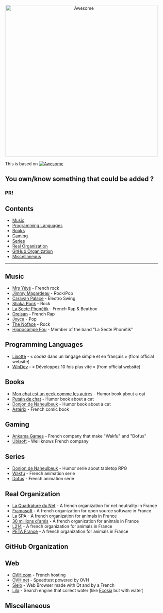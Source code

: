 <div align="center">
	<img width="500" src="https://rawgit.com/sindresorhus/awesome/master/media/logo.svg" alt="Awesome">
</div>

This is based on [![Awesome](https://awesome.re/badge-flat.svg)](https://awesome.re)

## You own/know something that could be added ?
### PR!

## Contents

- [Music](#music)
- [Programming Languages](#programming-languages)
- [Books](#books)
- [Gaming](#gaming)
- [Series](#series)
- [Real Organization](#real-organization)
- [GitHub Organization](#github-organization)
- [Miscellaneous](#miscellaneous)

---

## Music

- [Mrs Yéyé](https://www.youtube.com/channel/UCciX3Xw_omlLqs-8xWg_e1A) - French rock
- [Jimmy Magardeau](https://www.youtube.com/channel/UCTBZoXAEZ7X0fR0QF9gcOFA) - Rock/Pop
- [Caravan Palace](https://www.youtube.com/channel/UCKH9HfYY_GEcyltl2mbD5lA) - Electro Swing
- [Shaka Ponk](https://www.youtube.com/channel/UCZN01kRWOqISXsFF8ss54BA) - Rock
- [La Secte Phonétik](https://www.youtube.com/user/Lasectephonetik) - French Rap & Beatbox
- [Orelsan](https://www.youtube.com/user/orelsan) - French Rap
- [Joyca](https://www.youtube.com/channel/UCow2IGnug1l3Xazkrc5jM_Q/playlists) - Pop
- [The Noface](https://www.youtube.com/channel/UC3OgjFc0DlRgD7h8eY8-afA) - Rock
- [Hippocampe Fou](https://www.youtube.com/channel/UC3OgjFc0DlRgD7h8eY8-afA) - Member of the band "La Secte Phonétik"

## Programming Languages

- [Linotte](http://langagelinotte.free.fr/) - « codez dans un langage simple et en français » (from official website)
- [WinDev](https://www.pcsoft.fr/windev/index.html) - « Développez 10 fois plus vite » (from official website)

## Books

- [Mon chat est un geek comme les autres](https://www.amazon.fr/Mon-chat-geek-comme-autres/dp/2822210969) - Humor book about a cat
- [Putain de chat](https://www.amazon.fr/Putain-chat-Lapuss/dp/B01E9TG4RA/) - Humor book about a cat
- [Donjon de Naheulbeuk](https://www.amazon.fr/Donjon-Naheulbeuk-Première-saison-partie/dp/2913714676/) - Humor book about a cat
- [Astérix](https://www.asterix.com/) - French comic book

## Gaming 

- [Ankama Games](https://www.ankama.com/fr/games) - French company that make "Wakfu" and "Dofus"
- [Ubisoft](https://www.ubisoft.com/) - Well knows French company

## Series

- [Donjon de Naheulbeuk](https://www.penofchaos.com/warham/donjon.htm) - Humor serie about tabletop RPG
- [Wakfu](https://www.wakfu.com/) - French animation serie
- [Dofus](https://www.dofus.com) - French animation serie

## Real Organization

- [La Quadrature du Net](https://ldqn.fr) - A french organization for net neutrality in France
- [Framasoft](https://framasoft.org) - A french organization for open source software in France
- [La SPA](https://la-spa.fr) - A french organization for animals in France
- [30 millions d'amis](http://30millionsdamis.fr) - A french organization for animals in France
- [L214](https://www.l214.com/) - A french organization for animals in France
- [PETA France](http://petafrance.com) - A french organization for animals in France

## GitHub Organization

## Web

- [OVH.com](https://ovh.com) - French hosting
- [OVH.net](https://ovh.net) - Speedtest powered by OVH
- [Sielo](https://sielo.app) - Web Browser made with Qt and by a French
- [Lilo](https://search.lilo.org) - Search engine that collect water (like [Ecosia](https://ecosia.org) but with water)
## Miscellaneous
